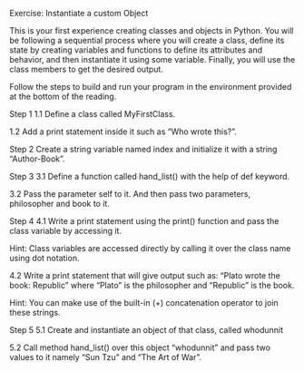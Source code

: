 Exercise: Instantiate a custom Object

This is your first experience creating classes and objects in Python. You will be following a sequential process where you will create a class, define its state by creating variables and functions to define its attributes and behavior, and then instantiate it using some variable. Finally, you will use the class members to get the desired output.

Follow the steps to build and run your program in the environment provided at the bottom of the reading.


Step 1
1.1 Define a class called MyFirstClass.

1.2 Add a print statement inside it such as “Who wrote this?”.

Step 2
Create a string variable named index and initialize it with a string “Author-Book”.

Step 3
3.1 Define a function called hand_list() with the help of def keyword. 

3.2 Pass the parameter  self to it. And then pass two parameters, philosopher and book to it.

Step 4
4.1 Write a print statement using the print() function and pass the class variable by accessing it. 

Hint: Class variables are accessed directly by calling it over the class name using dot notation.

4.2 Write a print statement that will give output such as: “Plato wrote the book: Republic” where “Plato” is the philosopher and “Republic” is the book. 

Hint: You can make use of the built-in (+) concatenation operator to join these strings. 

Step 5
5.1 Create and instantiate an object of that class, called whodunnit

5.2 Call method hand_list() over this object “whodunnit” and pass two values to it namely “Sun Tzu” and “The Art of War”.


